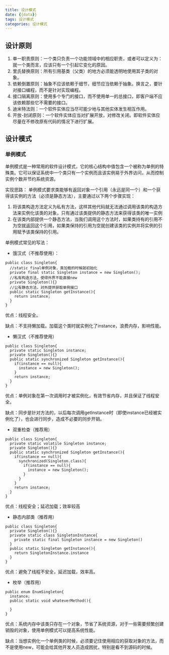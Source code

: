 ```yaml
---
title: 设计模式
date: {{data}}
tags: 设计模式
categories: 设计模式
---
```


## 设计原则
1. 单一职责原则：一个类只负责一个功能领域中的相应职责，或者可以定义为：就一个类而言，应该只有一个引起它变化的原因。
2. 里氏替换原则：所有引用基类（父类）的地方必须能透明地使用其子类的对象。
3. 依赖倒置原则：抽象不应该依赖于细节，细节应当依赖于抽象。换言之，要针对接口编程，而不是针对实现编程。
4. 接口隔离原则：使用多个专门的接口，而不使用单一的总接口，即客户端不应该依赖那些它不需要的接口。
5. 迪米特法则：一个软件实体应当尽可能少地与其他实体发生相互作用。
6. 开放-封闭原则：一个软件实体应当对扩展开放，对修改关闭。即软件实体应尽量在不修改原有代码的情况下进行扩展。

<!--more-->

## 设计模式

### 单例模式
单例模式是一种常用的软件设计模式，它的核心结构中值包含一个被称为单例的特殊类。它可以保证系统中一个类只有一个实例而且该实例易于外界访问，从而控制实例个数并节约系统资源。

实现思路：
单例模式要求类能够有返回对象一个引用（永远是同一个）和一个获得该实例的方法（必须是静态方法），主要通过以下两个步骤实现：
1. 将该类构造方法定义为私有方法，这样其他代码就无法通过调用该类的构造方法来实例化该类的对象，只有通过该类提供的静态方法来获得该类的唯一实例
2. 在该类内部提供一个静态方法，当我们调用这个方法时，如果类持有的引用不为空就返回这个引用，如果类保持的引用为空就创建该类的实例并将实例的引用赋予该类保持的引用。

单例模式常见的写法：
- 饿汉式（不推荐使用）：

```
public class Singleton{
  //static final单例对象，类加载的时候就初始化
  private final static Singleton instance = new Singleton();
  //私有构造方法，使得外界不能直接new
  private Singleton(){}
  //公有静态方法，对外提供获取单例接口
  public static Singleton getInstance(){
    return instance;
  }
}
```
优点：线程安全。

缺点：不支持懒加载。加载这个类时就实例化了instance，浪费内存，影响性能。

- 懒汉式（不推荐使用）

```
public class Singleton{
  private static Singleton instance;
  private Singleton(){}
  public static synchronized Singleton getInstance(){
    if(instance == null){
      instance = new Singleton();
    }
    return instance;
  }
}
```

优点：单例对象在第一次调用时才被实例化，有效节省内存，并且保证了线程安全。

缺点：同步是针对方法的，以后每次调用getInstance时（即使instance已经被实例化了），也会进行同步，造成不必要的同步开销。

- 双重检查（推荐用）

```
public class Singleton{
  private static volatile Singleton instance;
  private Singleton(){}
  public static synchronized Singleton getInstance(){
    if(instance == null){
      synchronized(Singleton.class){
        if(instance == null){
          instance = new Singleton();
        }
      }
    }
    return instance;
  }
}
```

优点：线程安全；延迟加载；效率较高

- 静态内部类（推荐用）

```
public class Singleton{
  private Singleton(){}
  private static class SingletonInstance{
    private static final Singleton instance = new Singleton()
  }
  public static Singleton getInstance(){
    return SingletonInstance.instance
  }
}
```

优点：避免了线程不安全，延迟加载，效率高。

- 枚举（推荐用）

```
public enum EnumSingleton{
  instance;
  public static void whateverMethod(){

  }
}
```

优点：系统内存中该类只存在一个对象，节省了系统资源，对于一些需要频繁创建销毁的对象，使用单例模式可以提高系统性能。

缺点：当想实例化一个单例类的时候，必须要记住使用相应的获取对象的方法，而不是使用new，可能会给其他开发人员造成困扰，特别是看不到源码的时候。
